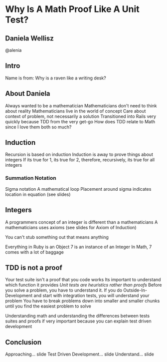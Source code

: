 # Why Is A Math Proof Like A Unit Test?
## Daniela Wellisz
@alenia

## Intro
Name is from: Why is a raven like a writing desk?

## About Daniela
Always wanted to be a mathematician
Mathematicians don't need to think about reality
Mathematicians live in the world of concept
Care about context of problem, not necessarily a solution
Transitioned into Rails very quickly because TDD from the very get-go
How does TDD relate to Math since I love them both so much?

## Induction
Recursion is based on induction
Induction is away to prove things about integers
If its true for 1, its true for 2, therefore, recursively, its true for all integers

### Summation Notation
Sigma notation
A mathematical loop
Placement around sigma indicates location in equation
(see slides)

## Integers
A programmers concept of an integer is different than a mathematicians
A mathematicians uses axioms
(see slides for Axiom of Induction)

You can't stub something out that means anything

Everything in Ruby is an Object
7 is an instance of an Integer
In Math, 7 comes with a lot of baggage

## TDD is not a proof
Your test suite isn't a proof that you code works
Its important to understand which function it provides
*Unit tests are heuristics rather than proofs*
Before you solve a problem, you have to understand it.
If you do Outside-In-Development and start with integration tests, you will understand your problem
You have to break problems down into smaller and smaller chunks until you find the easiest problem to solve

Understanding math and understanding the differences between tests suites and proofs if very important because you can explain test driven development

## Conclusion
Approaching... slide
Test Driven Development... slide
Understand... slide
